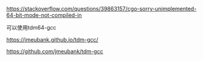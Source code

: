 

https://stackoverflow.com/questions/39863157/cgo-sorry-unimplemented-64-bit-mode-not-compiled-in    

可以使用tdm64-gcc  

https://jmeubank.github.io/tdm-gcc/  

https://github.com/jmeubank/tdm-gcc  
